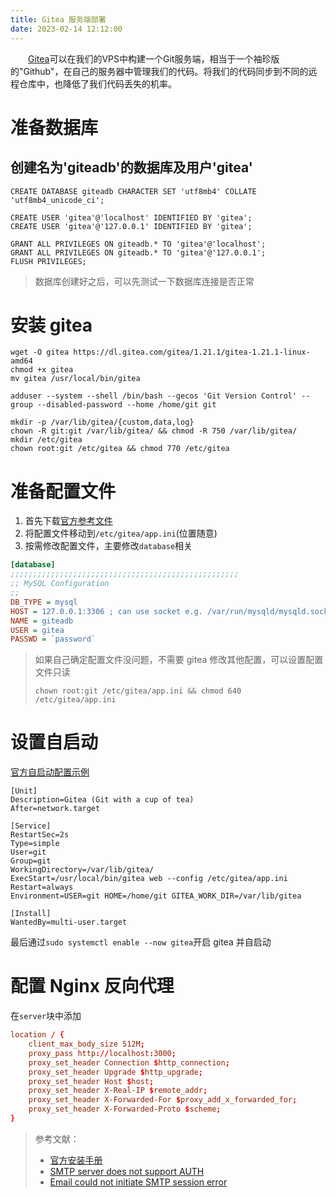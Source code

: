 ```yaml
---
title: Gitea 服务端部署
date: 2023-02-14 12:12:00
---
```


　　[Gitea](https://about.gitea.com/)可以在我们的VPS中构建一个Git服务端，相当于一个袖珍版的"Github"，在自己的服务器中管理我们的代码。将我们的代码同步到不同的远程仓库中，也降低了我们代码丢失的机率。

# 准备数据库
## 创建名为'giteadb'的数据库及用户'gitea'
```mysql
CREATE DATABASE giteadb CHARACTER SET 'utf8mb4' COLLATE 'utf8mb4_unicode_ci';

CREATE USER 'gitea'@'localhost' IDENTIFIED BY 'gitea';
CREATE USER 'gitea'@'127.0.0.1' IDENTIFIED BY 'gitea';

GRANT ALL PRIVILEGES ON giteadb.* TO 'gitea'@'localhost';
GRANT ALL PRIVILEGES ON giteadb.* TO 'gitea'@'127.0.0.1';
FLUSH PRIVILEGES;
```

> 数据库创建好之后，可以先测试一下数据库连接是否正常

# 安装 gitea
```shell
wget -O gitea https://dl.gitea.com/gitea/1.21.1/gitea-1.21.1-linux-amd64
chmod +x gitea
mv gitea /usr/local/bin/gitea

adduser --system --shell /bin/bash --gecos 'Git Version Control' --group --disabled-password --home /home/git git

mkdir -p /var/lib/gitea/{custom,data,log}
chown -R git:git /var/lib/gitea/ && chmod -R 750 /var/lib/gitea/
mkdir /etc/gitea
chown root:git /etc/gitea && chmod 770 /etc/gitea
```

# 准备配置文件
1. 首先下载[官方参考文件](https://github.com/go-gitea/gitea/blob/release/v1.21/custom/conf/app.example.ini)
2. 将配置文件移动到`/etc/gitea/app.ini`(位置随意)
3. 按需修改配置文件，主要修改`database`相关
```ini
[database]
;;;;;;;;;;;;;;;;;;;;;;;;;;;;;;;;;;;;;;;;;;;;;;;;;;;
;; MySQL Configuration
;;
DB_TYPE = mysql
HOST = 127.0.0.1:3306 ; can use socket e.g. /var/run/mysqld/mysqld.sock
NAME = giteadb
USER = gitea
PASSWD = `password`
```

> 如果自己确定配置文件没问题，不需要 gitea 修改其他配置，可以设置配置文件只读
> ```shell
> chown root:git /etc/gitea/app.ini && chmod 640 /etc/gitea/app.ini
> ```

# 设置自启动
[官方自启动配置示例](https://github.com/go-gitea/gitea/blob/release/v1.21/contrib/systemd/gitea.service)

```
[Unit]
Description=Gitea (Git with a cup of tea)
After=network.target

[Service]
RestartSec=2s
Type=simple
User=git
Group=git
WorkingDirectory=/var/lib/gitea/
ExecStart=/usr/local/bin/gitea web --config /etc/gitea/app.ini
Restart=always
Environment=USER=git HOME=/home/git GITEA_WORK_DIR=/var/lib/gitea

[Install]
WantedBy=multi-user.target
```

最后通过`sudo systemctl enable --now gitea`开启 gitea 并自启动

# 配置 Nginx 反向代理
在`server`块中添加
```conf
location / {
    client_max_body_size 512M;
    proxy_pass http://localhost:3000;
    proxy_set_header Connection $http_connection;
    proxy_set_header Upgrade $http_upgrade;
    proxy_set_header Host $host;
    proxy_set_header X-Real-IP $remote_addr;
    proxy_set_header X-Forwarded-For $proxy_add_x_forwarded_for;
    proxy_set_header X-Forwarded-Proto $scheme;
}
```

> 参考文献：
> - [官方安装手册](https://docs.gitea.cn/category/installation)
> - [SMTP server does not support AUTH](https://github.com/go-gitea/gitea/issues/28383)
> - [Email could not initiate SMTP session error](https://forum.gitea.com/t/email-could-not-initiate-smtp-session-error/8164/1)